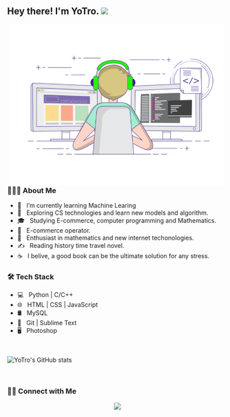 <h2> Hey there! I'm YoTro. <img src="https://github.com/souvikguria98/souvikguria98/blob/master/Hi.gif" width="25"></h2>
<img align="right" alt="GIF" src="https://raw.githubusercontent.com/devSouvik/devSouvik/master/gif3.gif" width="500"/>

<h3> 👨🏻‍💻 About Me </h3>

- 🔭 &nbsp; I’m currently learning Machine Learing
- 🤔 &nbsp; Exploring CS technologies and learn new models and algorithm.
- 🎓 &nbsp; Studying E-commerce, computer programming and Mathematics.
- 💼 &nbsp; E-commerce operator.
- 🌱 &nbsp; Enthusiast in mathematics and new internet techonologies.
- ✍️ &nbsp; Reading history time travel novel.
- ☕ &nbsp; I belive, a good book can be the ultimate solution for any stress. 

<h3>🛠 Tech Stack</h3>

- 💻 &nbsp; Python | C/C++  
- 🌐 &nbsp; HTML | CSS | JavaScript
- 🛢 &nbsp; MySQL 
- 🔧 &nbsp; Git | Sublime Text
- 🖥 &nbsp; Photoshop 

<br>

![YoTro's GitHub stats](https://github-readme-stats.vercel.app/api?username=YoTro)

</br>



<h3> 🤝🏻 Connect with Me </h3>

<p align="center">
&nbsp; <a href="https://t.me/toryunbot" target="_blank" rel="noopener noreferrer"><img src="https://osx.telegram.org/updates/site/logo.png" width="50" /></a> 
</p>


